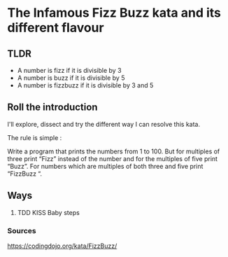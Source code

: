 # The Infamous Fizz Buzz kata and its different flavour

## TLDR
 * A number is fizz if it is divisible by 3 
 * A number is buzz if it is divisible by 5
 * A number is fizzbuzz if it is divisible by 3 and 5

## Roll the introduction
I'll explore, dissect and try the different way I can resolve this kata.

The rule is simple : 

Write a program that prints the numbers from 1 to 100. But for multiples of three print “Fizz” instead of the number and for the multiples of five print “Buzz”. For numbers which are multiples of both three and five print “FizzBuzz “.

## Ways
1. TDD KISS Baby steps

### Sources
https://codingdojo.org/kata/FizzBuzz/   